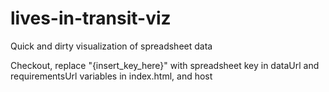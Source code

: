 lives-in-transit-viz
====================

Quick and dirty visualization of spreadsheet data

Checkout, replace "{insert\_key\_here}"  with spreadsheet key in dataUrl and requirementsUrl variables in index.html, and host
